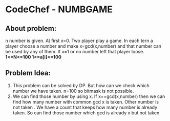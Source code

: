 # CodeChef - NUMBGAME

## About problem:  
n number is given. At first x=0. Two player play a game. In each tern a player choose a number and make x=gcd(x,number) and that number can be used by any of them. If x=1 or no number left that player loose. 
**1<=N<=100 
1<=a[i]<=100** 
  

## Problem Idea:  

 1. This problem can be solved by DP. But how can we check which number we have taken. n=100 so bitmask is not possible.
 2.  We can find those number by using x. If x==gcd(x,number) then we can find how many number with common gcd x is taken. Other number is not taken . We have a count that keeps how many number is already taken. So can find those number which gcd is already x but not taken.

<!--stackedit_data:
eyJoaXN0b3J5IjpbNDEyMjg3MTcwXX0=
-->